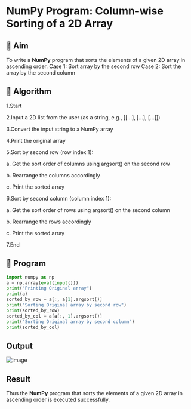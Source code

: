 # NumPy Program: Column-wise Sorting of a 2D Array

## 🎯 Aim
To write a **NumPy** program that sorts the elements of a given 2D array in ascending order.
Case 1: Sort array by the second row
Case 2: Sort the array by the second column

## 🧠 Algorithm

1.Start

2.Input a 2D list from the user (as a string, e.g., [[...], [...], [...]])

3.Convert the input string to a NumPy array

4.Print the original array

5.Sort by second row (row index 1):

a. Get the sort order of columns using argsort() on the second row

b. Rearrange the columns accordingly

c. Print the sorted array

6.Sort by second column (column index 1):

a. Get the sort order of rows using argsort() on the second column

b. Rearrange the rows accordingly

c. Print the sorted array

7.End


## 🧾 Program
``` python
import numpy as np
a = np.array(eval(input()))
print("Printing Original array")
print(a)
sorted_by_row = a[:, a[1].argsort()]
print("Sorting Original array by second row")
print(sorted_by_row)
sorted_by_col = a[a[:, 1].argsort()]
print("Sorting Original array by second column")
print(sorted_by_col)
```
## Output
![image](https://github.com/user-attachments/assets/ab7d39a0-5d7c-4da4-a9ce-95282345264b)

## Result
Thus the **NumPy** program that sorts the elements of a given 2D array in ascending order is executed successfully.
